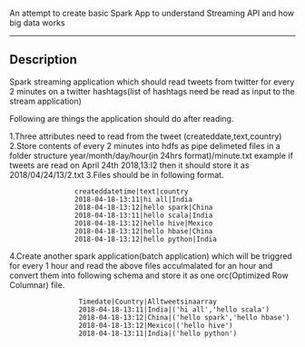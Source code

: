 An attempt to create basic Spark App to understand Streaming API and how big data works

-----------
Description
-----------

Spark streaming application which should read tweets from twitter for every 2 minutes on a twitter hashtags(list of hashtags need be read as input to the stream application)

Following are things the application should do after reading.

1.Three attributes need to read from the tweet (createddate,text,country)
2.Store contents of every 2 minutes into hdfs as pipe delimeted files in a folder structure year/month/day/hour(in 24hrs format)/minute.txt
  example if tweets are read on April 24th 2018,13:l2 then it should store it as 2018/04/24/13/2.txt
3.Files should be in following format.
 
                    createddatetime|text|country
                    2018-04-18-13:11|hi all|India
                    2018-04-18-13:12|hello spark|China
                    2018-04-18-13:11|hello scala|India
                    2018-04-18-13:12|hello hive|Mexico
                    2018-04-18-13:12|hello hbase|China
                    2018-04-18-13:12|hello python|India
 
 4.Create another spark application(batch application) which will be triggred for every 1 hour and read the above files acculmalated for an hour and convert them into following schema and store it as one orc(Optimized Row Columnar) file.
 
                     Timedate|Country|Alltweetsinaarray
                     2018-04-18-13:11|India|('hi all','hello scala')
                     2018-04-18-13:12|China|('hello spark','hello hbase')
                     2018-04-18-13:12|Mexico|('hello hive')
                     2018-04-18-13:11|India|('hello python')
